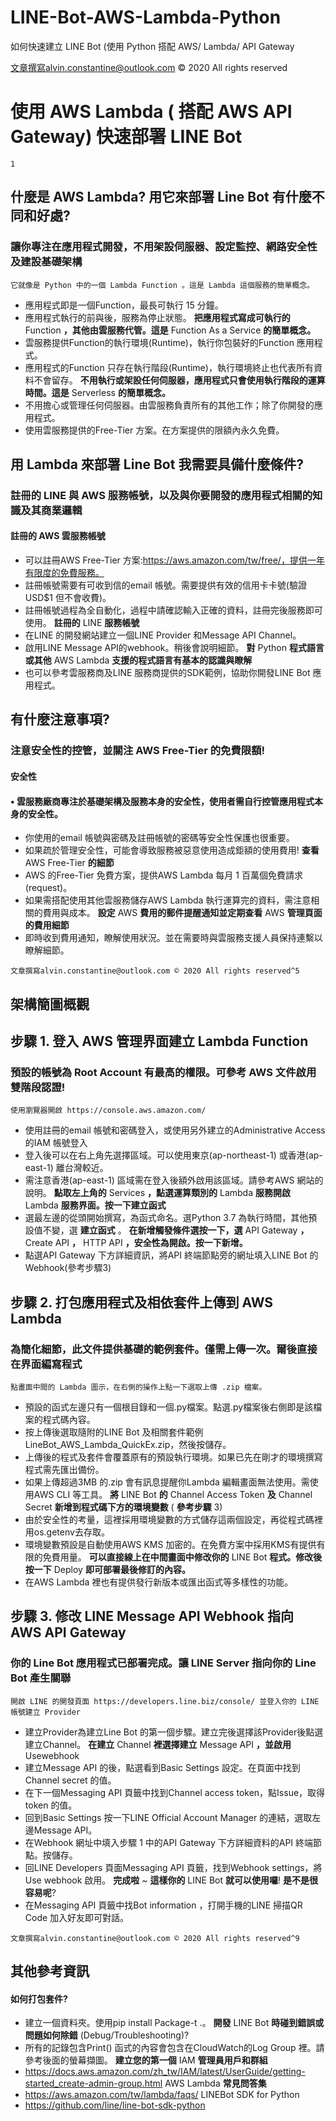 # LINE-Bot-AWS-Lambda-Python
如何快速建立 LINE Bot (使用 Python 搭配 AWS/ Lambda/ API Gateway


文章撰寫alvin.constantine@outlook.com © 2020 All rights reserved

# 使用 AWS Lambda ( 搭配 AWS API Gateway) 快速部署 LINE Bot

```
1
```

## 什麼是 AWS Lambda? 用它來部署 Line Bot 有什麼不同和好處?

### 讓你專注在應用程式開發，不用架設伺服器、設定監控、網路安全性及建設基礎架構

```
它就像是 Python 中的一個 Lambda Function 。這是 Lambda 這個服務的簡單概念。
```
- 應用程式即是一個Function，最長可執行 15 分鐘。
- 應用程式執行的前與後，服務為停止狀態。
**把應用程式寫成可執行的** Function **，其他由雲服務代管。這是** Function As a Service **的簡單概念。**
- 雲服務提供Function的執行環境(Runtime)，執行你包裝好的Function 應用程式。
- 應用程式的Function 只存在執行階段(Runtime)，執行環境終止也代表所有資料不會留存。
**不用執行或架設任何伺服器，應用程式只會使用執行階段的運算時間。這是** Serverless **的簡單概念。**
- 不用擔心或管理任何伺服器。由雲服務負責所有的其他工作；除了你開發的應用程式。
- 使用雲服務提供的Free-Tier 方案。在方案提供的限額內永久免費。


## 用 Lambda 來部署 Line Bot 我需要具備什麼條件?

### 註冊的 LINE 與 AWS 服務帳號，以及與你要開發的應用程式相關的知識及其商業邏輯

#### 註冊的 AWS 雲服務帳號

- 可以註冊AWS Free-Tier 方案:https://aws.amazon.com/tw/free/，提供一年有限度的免費服務。
- 註冊帳號需要有可收到信的email 帳號。需要提供有效的信用卡卡號(驗證USD$1 但不會收費)。
- 註冊帳號過程為全自動化，過程中請確認輸入正確的資料，註冊完後服務即可使用。
**註冊的** LINE **服務帳號**
- 在LINE 的開發網站建立一個LINE Provider 和Message API Channel。
- 啟用LINE Message API的webhook。稍後會說明細節。
**對** Python **程式語言或其他** AWS Lambda **支援的程式語言有基本的認識與瞭解**
- 也可以參考雲服務商及LINE 服務商提供的SDK範例，協助你開發LINE Bot 應用程式。


## 有什麼注意事項?

### 注意安全性的控管，並關注 AWS Free-Tier 的免費限額!

#### 安全性

#### • 雲服務廠商專注於基礎架構及服務本身的安全性，使用者需自行控管應用程式本身的安全性。

- 你使用的email 帳號與密碼及註冊帳號的密碼等安全性保護也很重要。
- 如果疏於管理安全性，可能會導致服務被惡意使用造成鉅額的使用費用!
**查看** AWS Free-Tier **的細節**
- AWS 的Free-Tier 免費方案，提供AWS Lambda 每月 1 百萬個免費請求(request)。
- 如果需搭配使用其他雲服務儲存AWS Lambda 執行運算完的資料，需注意相關的費用與成本。
**設定** AWS **費用的郵件提醒通知並定期查看** AWS **管理頁面的費用細節**
- 即時收到費用通知，瞭解使用狀況。並在需要時與雲服務支援人員保持連繫以瞭解細節。


```
文章撰寫alvin.constantine@outlook.com © 2020 All rights reserved^5
```
## 架構簡圖概觀



## 步驟 1. 登入 AWS 管理界面建立 Lambda Function

### 預設的帳號為 Root Account 有最高的權限。可參考 AWS 文件啟用雙階段認證!

```
使用瀏覽器開啟 https://console.aws.amazon.com/
```
- 使用註冊的email 帳號和密碼登入，或使用另外建立的Administrative Access 的IAM 帳號登入
- 登入後可以在右上角先選擇區域。可以使用東京(ap-northeast-1) 或香港(ap-east-1) 離台灣較近。
- 需注意香港(ap-east-1) 區域需在登入後額外啟用該區域。請參考AWS 網站的說明。
**點取左上角的** Services **，點選運算類別的** Lambda **服務開啟** Lambda **服務界面。按一下建立函式**
- 選最左邊的從頭開始撰寫，為函式命名。選Python 3.7 為執行時間，其他預設值不變，選 **建立函式** 。
**在新增觸發條件選按一下，選** API Gateway **，** Create API **，** HTTP API **，安全性為開啟。按一下新增。**
- 點選API Gateway 下方詳細資訊，將API 終端節點旁的網址填入LINE Bot 的Webhook(參考步驟3)


## 步驟 2. 打包應用程式及相依套件上傳到 AWS Lambda

### 為簡化細節，此文件提供基礎的範例套件。僅需上傳一次。爾後直接在界面編寫程式

```
點畫面中間的 Lambda 圖示，在右側的操作上點一下選取上傳 .zip 檔案。
```
- 預設的函式左邊只有一個根目錄和一個.py檔案。點選.py檔案後右側即是該檔案的程式碼內容。
- 按上傳後選取隨附的LINE Bot 及相關套件範例LineBot_AWS_Lambda_QuickEx.zip，然後按儲存。
- 上傳後的程式及套件會覆蓋原有的預設執行環境。如果已先在剛才的環境撰寫程式需先匯出備份。
- 如果上傳超過3MB 的.zip 會有訊息提醒你Lambda 編輯畫面無法使用。需使用AWS CLI 等工具。
**將** LINE Bot **的** Channel Access Token **及** Channel Secret **新增到程式碼下方的環境變數** ( **參考步驟** 3)
- 由於安全性的考量，這裡採用環境變數的方式儲存這兩個設定，再從程式碼裡用os.getenv去存取。
- 環境變數預設是自動使用AWS KMS 加密的。在免費方案中採用KMS有提供有限的免費用量。
**可以直接線上在中間畫面中修改你的** LINE Bot **程式。修改後按一下** Deploy **即可部署最後修訂的內容。**
- 在AWS Lambda 裡也有提供發行新版本或匯出函式等多樣性的功能。


## 步驟 3. 修改 LINE Message API Webhook 指向 AWS API Gateway

### 你的 Line Bot 應用程式已部署完成。讓 LINE Server 指向你的 Line Bot 產生關聯

```
開啟 LINE 的開發頁面 https://developers.line.biz/console/ 並登入你的 LINE 帳號建立 Provider
```
- 建立Provider為建立Line Bot 的第一個步驟。建立完後選擇該Provider後點選建立Channel。
**在建立** Channel **裡選擇建立** Message API **，並啟用** Usewebhook
- 建立Message API 的後，點選看到Basic Settings 設定。在頁面中找到Channel secret 的值。
- 在下一個Messaging API 頁籤中找到Channel access token，點Issue，取得token 的值。
- 回到Basic Settings 按一下LINE Official Account Manager 的連結，選取左邊Message API。
- 在Webhook 網址中填入步驟 1 中的API Gateway 下方詳細資料的API 終端節點。按儲存。
- 回LINE Developers 頁面Messaging API 頁籤，找到Webhook settings，將Use webhook 啟用。
**完成啦** ~ **這樣你的** LINE Bot **就可以使用囉**! **是不是很容易呢**?
- 在Messaging API 頁籤中找Bot information ，打開手機的LINE 掃描QR Code 加入好友即可對話。


```
文章撰寫alvin.constantine@outlook.com © 2020 All rights reserved^9
```
## 其他參考資訊

#### 如何打包套件?

- 建立一個資料夾。使用pip install Package-t .。
**開發** LINE Bot **時碰到錯誤或問題如何除錯** (Debug/Troubleshooting)?
- 所有的記錄包含Print() 函式的內容會包含在CloudWatch的Log Group 裡。請參考後面的螢幕擷圖。
**建立您的第一個** IAM **管理員用戶和群組**
- https://docs.aws.amazon.com/zh_tw/IAM/latest/UserGuide/getting-started_create-admin-group.html
AWS Lambda **常見問答集**
- https://aws.amazon.com/tw/lambda/faqs/
LINEBot SDK for Python
- https://github.com/line/line-bot-sdk-python
